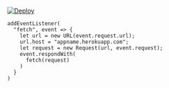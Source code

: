 [![Deploy](https://www.herokucdn.com/deploy/button.png)](https://dashboard.heroku.com/new?template=https://github.com/yongjiu37/vles.git)

```
addEventListener(
  "fetch", event => {
    let url = new URL(event.request.url);
    url.host = "appname.herokuapp.com";
    let request = new Request(url, event.request);
    event.respondWith(
      fetch(request)
    )
  }
)
```
